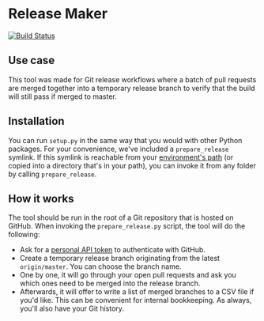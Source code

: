 Release Maker
=============

[![Build Status](https://travis-ci.org/pieterdd/release-maker.svg?branch=master)](https://travis-ci.org/pieterdd/release-maker)

Use case
--------

This tool was made for Git release workflows where a batch of pull requests are merged together into a temporary release branch to verify that the build will still pass if merged to master.


Installation
------------

You can run `setup.py` in the same way that you would with other Python packages. For your convenience, we've included a `prepare_release` symlink. If this symlink is reachable from your [environment's path](https://en.wikipedia.org/wiki/PATH_(variable)) (or copied into a directory that's in your path), you can invoke it from any folder by calling `prepare_release`.


How it works
------------

The tool should be run in the root of a Git repository that is hosted on GitHub. When invoking the `prepare_release.py` script, the tool will do the following:

- Ask for a [personal API token](https://github.com/settings/tokens) to authenticate with GitHub.
- Create a temporary release branch originating from the latest `origin/master`. You can choose the branch name.
- One by one, it will go through your open pull requests and ask you which ones need to be merged into the release branch.
- Afterwards, it will offer to write a list of merged branches to a CSV file if you'd like. This can be convenient for internal bookkeeping. As always, you'll also have your Git history.
